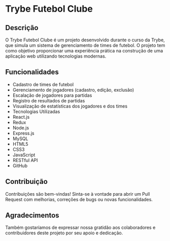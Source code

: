 # Trybe Futebol Clube

## Descrição
O Trybe Futebol Clube é um projeto desenvolvido durante o curso da Trybe, que simula um sistema de gerenciamento de times de futebol. O projeto tem como objetivo proporcionar uma experiência prática na construção de uma aplicação web utilizando tecnologias modernas.

## Funcionalidades
- Cadastro de times de futebol
- Gerenciamento de jogadores (cadastro, edição, exclusão)
- Escalação de jogadores para partidas
- Registro de resultados de partidas
- Visualização de estatísticas dos jogadores e dos times
- Tecnologias Utilizadas
- React.js
- Redux
- Node.js
- Express.js
- MySQL
- HTML5
- CSS3
- JavaScript
- RESTful API
- GitHub

## Contribuição
Contribuições são bem-vindas! Sinta-se à vontade para abrir um Pull Request com melhorias, correções de bugs ou novas funcionalidades.

## Agradecimentos
Também gostaríamos de expressar nossa gratidão aos colaboradores e contribuidores deste projeto por seu apoio e dedicação.
